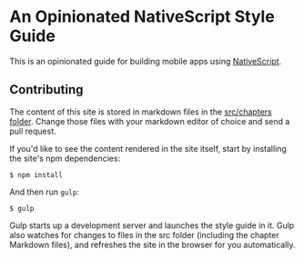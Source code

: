 # An Opinionated NativeScript Style Guide

This is an opinionated guide for building mobile apps using [NativeScript](http://nativescript.org).

## Contributing

The content of this site is stored in markdown files in the [src/chapters folder](https://github.com/NativeScript/nativescript-style-guide/tree/gh-pages/src/chapters). Change those files with your markdown editor of choice and send a pull request.

If you'd like to see the content rendered in the site itself, start by installing the site's npm dependencies:

```
$ npm install
```

And then run `gulp`:

```
$ gulp
```

Gulp starts up a development server and launches the style guide in it. Gulp also watches for changes to files in the src folder (including the chapter Markdown files), and refreshes the site in the browser for you automatically.
